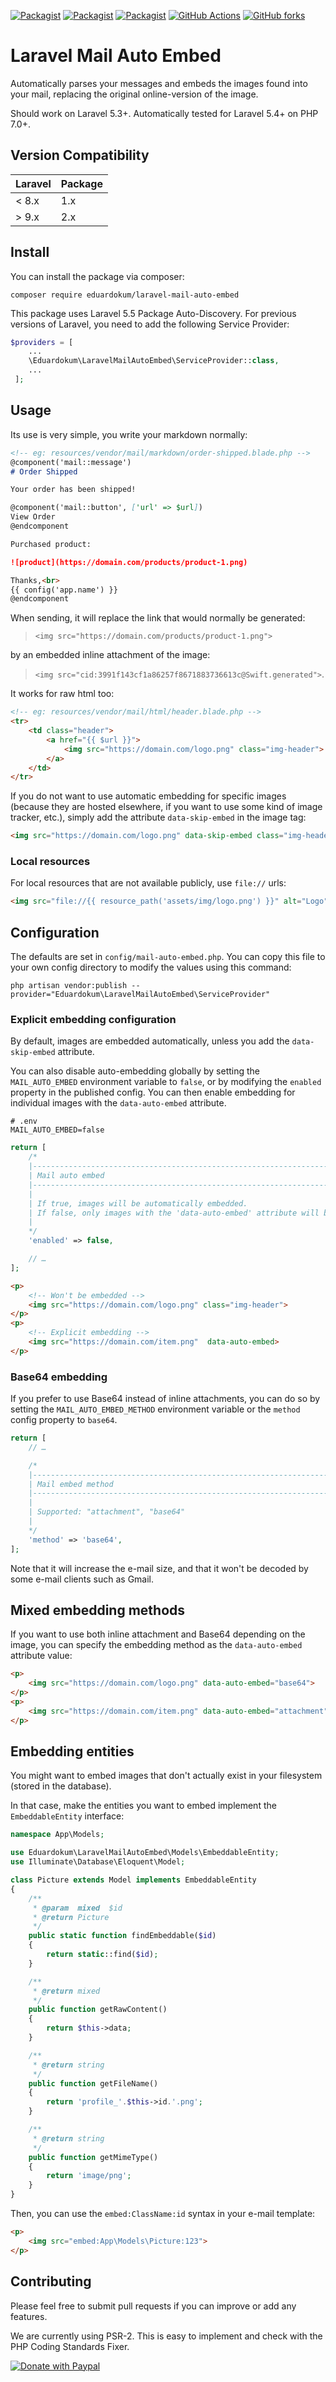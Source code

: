 [![Packagist](https://img.shields.io/packagist/v/eduardokum/laravel-mail-auto-embed.svg?style=flat-square)](https://github.com/eduardokum/laravel-mail-auto-embed)
[![Packagist](https://img.shields.io/packagist/dt/eduardokum/laravel-mail-auto-embed.svg?style=flat-square)](https://github.com/eduardokum/laravel-mail-auto-embed)
[![Packagist](https://img.shields.io/packagist/l/eduardokum/laravel-mail-auto-embed.svg?style=flat-square)](https://github.com/eduardokum/laravel-mail-auto-embed)
[![GitHub Actions](https://img.shields.io/endpoint.svg?style=flat-square&url=https%3A%2F%2Factions-badge.atrox.dev%2Feduardokum%2Flaravel-mail-auto-embed%2Fbadge)](https://actions-badge.atrox.dev/eduardokum/laravel-mail-auto-embed/goto)
[![GitHub forks](https://img.shields.io/github/forks/eduardokum/laravel-mail-auto-embed.svg?color=lightgrey&style=flat-square)](https://github.com/eduardokum/laravel-mail-auto-embed)

# Laravel Mail Auto Embed

Automatically parses your messages and embeds the images found into your mail,
replacing the original online-version of the image.

Should work on Laravel 5.3+. Automatically tested for Laravel 5.4+ on PHP 7.0+.

## Version Compatibility

| Laravel | Package |
|---------|---------|
| \< 8.x  | 1.x     |
| \> 9.x  | 2.x     |

## Install

You can install the package via composer:
```shell
composer require eduardokum/laravel-mail-auto-embed
```

This package uses Laravel 5.5 Package Auto-Discovery.
For previous versions of Laravel, you need to add the following Service
Provider:

```php
$providers = [
    ...
    \Eduardokum\LaravelMailAutoEmbed\ServiceProvider::class,
    ...
 ];
```


## Usage

Its use is very simple, you write your markdown normally:

```markdown
<!-- eg: resources/vendor/mail/markdown/order-shipped.blade.php -->
@component('mail::message')
# Order Shipped

Your order has been shipped!

@component('mail::button', ['url' => $url])
View Order
@endcomponent

Purchased product:

![product](https://domain.com/products/product-1.png)

Thanks,<br>
{{ config('app.name') }}
@endcomponent
```

When sending, it will replace the link that would normally be generated:
> `<img src="https://domain.com/products/product-1.png">`

by an embedded inline attachment of the image:
> `<img src="cid:3991f143cf1a86257f8671883736613c@Swift.generated">`.

It works for raw html too:

```html
<!-- eg: resources/vendor/mail/html/header.blade.php -->
<tr>
    <td class="header">
        <a href="{{ $url }}">
            <img src="https://domain.com/logo.png" class="img-header">
        </a>
    </td>
</tr>
```

If you do not want to use automatic embedding for specific images (because they
are hosted elsewhere, if you want to use some kind of image tracker, etc.),
simply add the attribute `data-skip-embed` in the image tag:

```html
<img src="https://domain.com/logo.png" data-skip-embed class="img-header">
```
### Local resources

For local resources that are not available publicly, use `file://` urls:

```html
<img src="file://{{ resource_path('assets/img/logo.png') }}" alt="Logo" border="0"/>
```

## Configuration

The defaults are set in `config/mail-auto-embed.php`. You can copy this file to
your own config directory to modify the values using this command:

```shell
php artisan vendor:publish --provider="Eduardokum\LaravelMailAutoEmbed\ServiceProvider"
```

### Explicit embedding configuration

By default, images are embedded automatically, unless you add the
`data-skip-embed` attribute.

You can also disable auto-embedding globally by setting the `MAIL_AUTO_EMBED`
environment variable to `false`, or by modifying the `enabled` property in the
published config. You can then enable embedding for individual images with the
`data-auto-embed` attribute.

```env
# .env
MAIL_AUTO_EMBED=false
```

```php
return [
    /*
    |--------------------------------------------------------------------------
    | Mail auto embed
    |--------------------------------------------------------------------------
    |
    | If true, images will be automatically embedded.
    | If false, only images with the 'data-auto-embed' attribute will be embedded
    |
    */
    'enabled' => false,

    // …
];
```

```html
<p>
    <!-- Won't be embedded -->
    <img src="https://domain.com/logo.png" class="img-header">
</p>
<p>
    <!-- Explicit embedding -->
    <img src="https://domain.com/item.png"  data-auto-embed>
</p>
```

### Base64 embedding

If you prefer to use Base64 instead of inline attachments, you can do so by
setting the `MAIL_AUTO_EMBED_METHOD` environment variable or the `method`
config property to `base64`.

```php
return [
    // …

    /*
    |--------------------------------------------------------------------------
    | Mail embed method
    |--------------------------------------------------------------------------
    |
    | Supported: "attachment", "base64"
    |
    */
    'method' => 'base64',
];
```

Note that it will increase the e-mail size, and that it won't be decoded by
some e-mail clients such as Gmail.

## Mixed embedding methods

If you want to use both inline attachment and Base64 depending on the image,
you can specify the embedding method as the `data-auto-embed` attribute value:

```html
<p>
    <img src="https://domain.com/logo.png" data-auto-embed="base64">
</p>
<p>
    <img src="https://domain.com/item.png" data-auto-embed="attachment">
</p>
```


## Embedding entities

You might want to embed images that don't actually exist in your filesystem
(stored in the database).

In that case, make the entities you want to embed implement the
`EmbeddableEntity` interface:

```php
namespace App\Models;

use Eduardokum\LaravelMailAutoEmbed\Models\EmbeddableEntity;
use Illuminate\Database\Eloquent\Model;

class Picture extends Model implements EmbeddableEntity
{
    /**
     * @param  mixed  $id
     * @return Picture
     */
    public static function findEmbeddable($id)
    {
        return static::find($id);
    }

    /**
     * @return mixed
     */
    public function getRawContent()
    {
        return $this->data;
    }

    /**
     * @return string
     */
    public function getFileName()
    {
        return 'profile_'.$this->id.'.png';
    }

    /**
     * @return string
     */
    public function getMimeType()
    {
        return 'image/png';
    }
}
```

Then, you can use the `embed:ClassName:id` syntax in your e-mail template:

```html
<p>
    <img src="embed:App\Models\Picture:123">
</p>
```

## Contributing
Please feel free to submit pull requests if you can improve or add any
features.

We are currently using PSR-2. This is easy to implement and check with the PHP
Coding Standards Fixer.

<a target="_blank" href="https://www.paypal.com/cgi-bin/webscr?cmd=_donations&business=QPDFT3UXS6PTL&lc=GB&item_name=laravel%2dmail%2dauto%2dembed&item_number=laravel%2dmail%2dauto%2dembed&currency_code=USD&bn=PP%2dDonationsBF%3abtn_donateCC_LG%2egif%3aNonHosted">
        <img alt="Donate with Paypal" src="https://www.paypalobjects.com/en_US/GB/i/btn/btn_donateCC_LG.gif"/></a>

